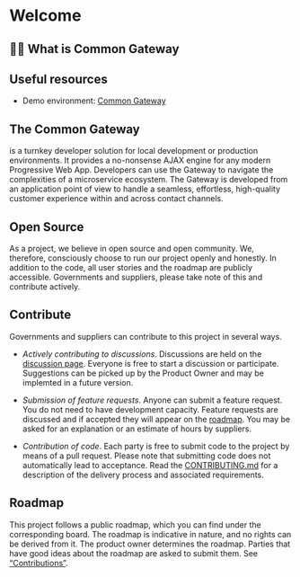 # Welcome

## 🙋‍♀️ What is Common Gateway

## Useful resources

- Demo environment: [Common Gateway]()

## The Common Gateway

is a turnkey developer solution for local development or production environments. It provides a no-nonsense AJAX engine for any modern Progressive Web App. Developers can use the Gateway to navigate the complexities of a microservice ecosystem. The Gateway is developed from an application point of view to handle a seamless, effortless, high-quality customer experience within and across contact channels.

## Open Source

As a project, we believe in open source and open community. We, therefore, consciously choose to run our project openly and honestly. In addition to the code, all user stories and the roadmap are publicly accessible. Governments and suppliers, please take note of this and contribute actively.

## Contribute

Governments and suppliers can contribute to this project in several ways.

- *Actively contributing to discussions*. Discussions are held on the [discussion page](https://github.com/CommonGateway/.github/). Everyone is free to start a discussion or participate. Suggestions can be picked up by the Product Owner and may be implemted in a future version.

- *Submission of feature requests*. Anyone can submit a feature request. You do not need to have development capacity. Feature requests are discussed and if accepted they will appear on the [roadmap]().
You may be asked for an explanation or an estimate of hours by suppliers.

- *Contribution of code*. Each party is free to submit code to the project by means of a pull request. Please note that submitting code does not automatically lead to acceptance. Read the [CONTRIBUTING.md](https://github.com/CommonGateway/.github/blob/main/CONTRIBUTING.md) for a description of the delivery process and associated requirements.

## Roadmap

This project follows a public roadmap, which you can find under the corresponding board. The roadmap is indicative in nature, and no rights can be derived from it. The product owner determines the roadmap. Parties that have good ideas about the roadmap are asked to submit them. See [“Contributions”](#contributions).
